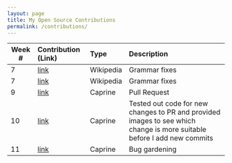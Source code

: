 ```yaml
---
layout: page
title: My Open Source Contributions
permalink: /contributions/
---
```


<!-- 
Type of the contribution should be "Wikipedia edit", "OpenStreet Map feature", "Documentation", "Course website", "Blog", 
"Browse Add-on", etc. 

The descriptioin should include a brief summary of what you did. 

Replace the first row with your contribution. 

--> 





| Week #       | Contribution (Link)  | Type  | Description | 
|---|:---|:---|:---| 
|  7   | [link](https://en.wikipedia.org/w/index.php?title=Glen_Sherley&diff=prev&oldid=890389441)   | Wikipedia   |   Grammar fixes    |
|  7   | [link](https://en.wikipedia.org/w/index.php?title=Deobar_Rao_Mukne&diff=prev&oldid=890388019)    | Wikipedia     | Grammar fixes     |
|  9   | [link](https://github.com/sindresorhus/caprine/pull/861#partial-pull-merging)    |   Caprine  |   Pull Request   |
|  10    |  [link]((https://github.com/sindresorhus/caprine/pull/861#partial-pull-merging))    |   Caprine   |   Tested out code for new changes to PR and provided images to see which change is more suitable before I add new commits   |
|  11  |  [link](https://github.com/sindresorhus/caprine/issues/886)    |   Caprine   |   Bug gardening   |

